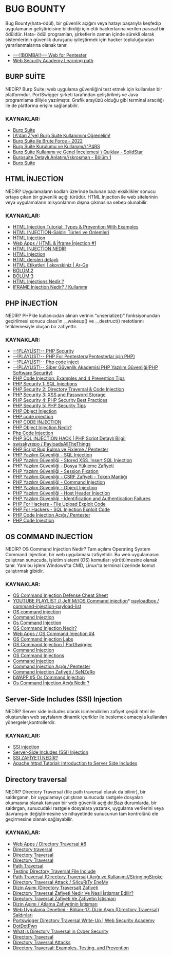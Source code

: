 # **BUG BOUNTY**
Bug Bounty(hata-ödül), bir güvenlik açığını veya hatayı başarıyla keşfedip uygulamanın geliştiricisine bildirdiği için etik hackerlarına verilen parasal bir ödüldür. Hata- ödül programları, şirketlerin zaman içinde sürekli olarak sistemlerinin güvenlik duruşunu iyileştirmek için hacker topluluğundan yararlanmalarına olanak tanır.
* [---!!BOMBA!!--- Web for Pentester](https://pentesterlab.com/exercises/web_for_pentester/course)
* [Web Security Academy Learning path](https://portswigger.net/web-security/learning-path)

## BURP SUİTE
NEDİR? Burp Suite; web uygulama güvenliğini test etmek için kullanılan bir platformdur. PortSwigger şirketi tarafından geliştirilmiş ve Java programlama diliyle yazılmıştır. Grafik arayüzü olduğu gibi terminal aracılığı ile de platforma erişim sağlanabilir.
### KAYNAKLAR:
* [Burp Suite](https://www.beyaz.net/tr/guvenlik/makaleler/burp_suite_nedir.html#:~:text=Burp%20Suite%3B%20web%20uygulama%20güvenliğini,ile%20de%20platforma%20erişim%20sağlanabilir.)
* [[A'dan Z'ye] Burp Suite Kullanımını Öğrenelim!](https://www.turkhackteam.org/konular/adan-zye-burp-suite-kullanimini-ogrenelim.1907943/)
* [Burp Suite ile Brute Force - 2022](https://www.turkhackteam.org/konular/burp-suite-ile-brute-force-2022.2010372/)
* [Burp Suite Kurulumu ve Kullanımı//"P4RS](https://www.turkhackteam.org/konular/burp-suite-kurulumu-ve-kullanimi-p4rs.1854546/)
* [Burp Suite Kullanımı ve Genel İncelemesi \\ Quiklav - SolidStar](https://www.turkhackteam.org/konular/burp-suite-kullanimi-ve-genel-incelemesi-quiklav-solidstar.1674379/)
* [Burpsuite Detaylı Anlatım//skrosman - Bölüm 1](https://www.turkhackteam.org/konular/burpsuite-detayli-anlatim-skrosman-bolum-1.2019519/)
* [Burp Suite](https://www.youtube.com/watch?v=YCCrVtvAu2I&list=PLBf0hzazHTGP2L7AoWTIhggUsDdNZhfBl)

## HTML İNJECTİON
NEDİR? Uygulamaların kodları üzerinde bulunan bazı eksiklikler sonucu ortaya çıkan bir güvenlik açığı türüdür. HTML Injection ile web sitelerinin veya uygulamaların misyonlarının dışına çıkmasına sebep olunabilir.
### KAYNAKLAR:
* [HTML Injection Tutorial: Types & Prevention With Examples](https://www.softwaretestinghelp.com/html-injection-tutorial/)
* [HTML INJECTION-Saldırı Türleri ve Önlemleri](https://www.dogukankaradag.com/html-injection-saldiri-turleri-ve-onlemleri/#:~:text=%23%20Depolanmış(Stored),kalarak%20işlevi%20değiştirebilen%20işlemler%20bütünüdür.)
* [HTML Injection](https://www.acunetix.com/vulnerabilities/web/html-injection/)
* [Web Apps / HTML & İframe İnjection #1](https://www.turkhackteam.org/konular/web-apps-html-iframe-injection-1.1963628/)
* [HTML İNJECTİON NEDİR](https://www.turkhackteam.org/konular/html-injection-nedir.1990588/#post-9422757)
* [HTML Injection](https://www.imperva.com/learn/application-security/html-injection/)
* [HTML dersleri detaylı](https://www.turkhackteam.org/konular/html-dersleri-detayli.707943/)
* [HTML Etiketleri | akovskiniz | Ar-Ge](https://www.turkhackteam.org/konular/html-etiketleri-akovskiniz-ar-ge.1743780/)
* [BÖLÜM:2](https://www.udemy.com/course/komple-web-developer-kursu/learn/lecture/28188326#overview)
* [BÖLÜM:3](https://www.udemy.com/course/komple-web-developer-kursu/learn/lecture/7677548#overview)
* [HTML Injections Nedir ?](https://www.turkhackteam.org/konular/html-injections-nedir.1987132/)
* [IFRAME Injection Nedir? / Kullanımı](https://www.turkhackteam.org/konular/iframe-injection-nedir-kullanimi.1962517/)

## PHP İNJECTİON
NEDİR? PHP’de kullanıcıdan alınan verinin “unserialize()” fonksiyonundan geçirilmesi sonucu class’ın __wakeup() ve __destruct() metotlarını tetiklemesiyle oluşan bir zafiyettir.
### KAYNAKLAR:
* [--!PLAYLİST!-- PHP Security](https://www.youtube.com/watch?v=ZQ0Uy147FKE&list=PL2407F4EE0530B251&index=6)
* [--!PLAYLİST!-- PHP For Pentesters(Pentesterlar için PHP)](https://www.youtube.com/watch?v=7YZFHsRLWtI&list=PLRzqj5IrfWN7WK5qe6nZTsPYcTo_jWHAp)
* [--!PLAYLİST!-- Php code inject](https://www.youtube.com/watch?v=GE2HyC7Gwrs&list=PLomREhsa_qLAjoRsnIzBYO0k4IczJHnG2&index=3)
* [--!PLAYLİST!-- Siber Güvenlik Akademisi PHP Yazılım Güvenliği(PHP Software Security)](https://www.youtube.com/playlist?list=PLRzqj5IrfWN6foaZcxOxT96Isi9QOPlqG)
* [PHP Code Injection: Examples and 4 Prevention Tips](https://brightsec.com/blog/code-injection-php/)
* [PHP Security 1: SQL Injections](https://www.acunetix.com/websitesecurity/php-security-1/)
* [PHP Security 2: Directory Traversal & Code Injection](https://www.acunetix.com/websitesecurity/php-security-2/)
* [PHP Security 3: XSS and Password Storage](https://www.acunetix.com/websitesecurity/php-security-3/)
* [PHP Security 4: PHP Security Best Practices](https://www.acunetix.com/websitesecurity/php-security-4/)
* [PHP Security 5: PHP Security Tips](https://www.acunetix.com/websitesecurity/php-security-5/)
* [PHP Object Injection](https://owasp.org/www-community/vulnerabilities/PHP_Object_Injection)
* [PHP code injection](https://portswigger.net/kb/issues/00100c00_php-code-injection)
* [PHP CODE INJECTION](https://ahmetpayaslioglu.medium.com/php-code-injection-b299f307ad04)
* [PHP Object Injection Nedir?](https://medium.com/@ahmetumitbayram/php-object-injection-nedir-b2da9a72abce)
* [Php Code Injection](https://www.turkhackteam.org/konular/php-code-injection.2015777/)
* [PHP SQL INJECTION HACK | PHP Script Detaylı Bilgi!](https://www.turkhackteam.org/konular/php-sql-injection-hack-php-script-detayli-bilgi.1187321/)
* [swisskyrepo / PayloadsAllTheThings](https://github.com/swisskyrepo/PayloadsAllTheThings/blob/master/Insecure%20Deserialization/PHP.md)
* [PHP Script Bug Bulma ve Fixleme / Pentester](https://www.turkhackteam.org/konular/php-script-bug-bulma-ve-fixleme-pentester.1446682/)
* [PHP Yazılım Güvenliği - SQL Injection](https://www.turkhackteam.org/konular/php-yazilim-guvenligi-sql-injection.1977606/)
* [PHP Yazılım Güvenliği - Stored XSS, Insert SQL Injection](https://www.turkhackteam.org/konular/php-yazilim-guvenligi-stored-xss-insert-sql-injection.1977963/)
* [PHP Yazılım Güvenliği - Dosya Yükleme Zafiyeti](https://www.turkhackteam.org/konular/php-yazilim-guvenligi-dosya-yukleme-zafiyeti.1978073/)
* [PHP Yazılım Güvenliği - Session Fixation](https://www.turkhackteam.org/konular/php-yazilim-guvenligi-session-fixation.1978384/)
* [PHP Yazılım Güvenliği - CSRF Zafiyeti - Token Mantığı](https://www.turkhackteam.org/konular/php-yazilim-guvenligi-csrf-zafiyeti-token-mantigi.1978525/)
* [PHP Yazılım Güvenliği - Command Injection](https://www.turkhackteam.org/konular/php-yazilim-guvenligi-command-injection.1978985/)
* [PHP Yazılım Güvenliği - Object Injection](https://www.turkhackteam.org/konular/php-yazilim-guvenligi-object-injection.1984382/)
* [PHP Yazılım Güvenliği - Host Header Injection](https://www.turkhackteam.org/konular/php-yazilim-guvenligi-host-header-injection.2004583/)
* [PHP Yazılım Güvenliği - Identification and Authentication Failures](https://www.turkhackteam.org/konular/php-yazilim-guvenligi-identification-and-authentication-failures.2004394/)
* [PHP For Hackers - File Upload Exploit Code](https://www.turkhackteam.org/konular/php-for-hackers-file-upload-exploit-code.1999480/)
* [PHP For Hackers - SQL Injection Exploit Code](https://www.turkhackteam.org/konular/php-for-hackers-sql-injection-exploit-code.1999215/)
* [PHP Code İnjection Açığı / Pentester](https://www.turkhackteam.org/konular/php-code-injection-acigi-pentester.1467477/)
* [PHP Code Injection](https://www.turkhackteam.org/konular/php-code-injection.1982755/)

## OS COMMAND INJECTİON
NEDİR? OS Command Injection Nedir? Tam açılımı Operating System Command Injection, bir web uygulaması zafiyetidir. Bu web uygulamasını çalıştıran sunucuda, işletim sistemi (OS) komutları yürütülmesine olanak tanır. Yani bu işlem Windows'ta CMD, Linux'ta terminal üzerinde komut çalıştırmak gibidir.
### KAYNAKLAR:
* [OS Command Injection Defense Cheat Sheet](https://cheatsheetseries.owasp.org/cheatsheets/OS_Command_Injection_Defense_Cheat_Sheet.html)
* [YOUTUBE PLAYLİST // Jeff M//OS Command injection](https://www.youtube.com/playlist?list=PLhYRQNF8J-CqrUNR8RIURsTIJrouiuYnN)* [payloadbox / command-injection-payload-list](https://github.com/payloadbox/command-injection-payload-list)
* [ OS command injection](https://portswigger.net/web-security/os-command-injection)
* [Command Injection](https://owasp.org/www-community/attacks/Command_Injection)
* [Os Command Injection](https://www.turkhackteam.org/konular/os-command-injection.1982750/)
* [OS Command Injection Nedir?](https://medium.com/bilişim-hareketi/tr-os-command-injection-nedir-584bff7f6377)
* [Web Apps / OS Command İnjection #4](https://www.turkhackteam.org/konular/web-apps-os-command-injection-4.1973381/)
* [OS Command İnjection Labs](https://www.turkhackteam.org/konular/os-command-injection-labs.2023013/)
* [OS Command Injection | PortSwigger](https://serdardasdemir.com/os-command-injection-portswigger/)
* [Command Injection](https://www.includekarabuk.com/kategoriler/DVWAUygulamasi/Ders-4---Command-Injection-Low-Level.php)
* [ OS Command Injections](https://www.youtube.com/watch?v=9XY2abdWADQ)
* [Command Injection](https://www.youtube.com/watch?v=UBWMLFbjPBc)
* [Command İnjection Açığı / Pentester](https://www.turkhackteam.org/konular/command-injection-acigi-pentester.1462100/)
* [Command İnjection Zafiyeti / SeNZeRo](https://www.turkhackteam.org/konular/command-injection-zafiyeti-senzero.1728440/)
* [bWAPP #5 Os Command İnjection](https://www.turkhackteam.org/konular/bwapp-5-os-command-injection.1960591/)
* [Os Command İnjection Açığı Nedir ?](https://www.turkhackteam.org/konular/os-command-injection-acigi-nedir.2003123/)

## Server-Side Includes (SSI) Injection
NEDİR? Server side includes olarak isimlendirilen zafiyet çeşidi html ile oluşturulan web sayfalarını dinamik içerikler ile beslemek amacıyla kullanılan yönergeler,kontrollerdir.
### KAYNAKLAR:
* [SSI injection](https://portswigger.net/kb/issues/00101100_ssi-injection)
* [Server-Side Includes (SSI) Injection](https://owasp.org/www-community/attacks/Server-Side_Includes_(SSI)_Injection)
* [SSI ZAFİYETİ NEDİR?](https://murat-mdk64.medium.com/ssi-zafi̇yeti̇-nedi̇r-75408cc34535)
* [Apache httpd Tutorial: Introduction to Server Side Includes](https://httpd.apache.org/docs/current/howto/ssi.html)

## Directory traversal
NEDİR? Directory Traversal (file path traversal olarak da bilinir), bir saldırganın, bir uygulamayı çalıştıran sunucuda rastgele dosyaları okumasına olanak tanıyan bir web güvenlik açığıdır.Bazı durumlarda, bir saldırgan, sunucudaki rastgele dosyalara yazarak, uygulama verilerini veya davranışını değiştirmesine ve nihayetinde sunucunun tam kontrolünü ele geçirmesine olanak sağlayabilir.
### KAYNAKLAR:
* [Web Apps / Directory Traversal #6](https://www.turkhackteam.org/konular/web-apps-directory-traversal-6.1964149/)
* [Directory traversal](https://portswigger.net/web-security/file-path-traversal)
* [Directory Traversal](https://0xhech.medium.com/directory-traversal-vulnerabilitys-nedir-4932a5deda1d)
* [Directory Traversal ](https://www.turkhackteam.org/konular/directory-traversal-nedir.1997260/)
* [Path Traversal](https://owasp.org/www-community/attacks/Path_Traversal)
* [Testing Directory Traversal File Include](https://owasp.org/www-project-web-security-testing-guide/latest/4-Web_Application_Security_Testing/05-Authorization_Testing/01-Testing_Directory_Traversal_File_Include)
* [Path Traversal (Directory Traversal) Açığı ve Kullanımı//StringingStroke](https://www.turkhackteam.org/konular/path-traversal-directory-traversal-acigi-ve-kullanimi-stringingstroke.1829362/)
* [Directory Traversal Attack / S4cuRıTy EneMy](https://www.turkhackteam.org/konular/directory-traversal-attack-s4curity-enemy.1009224/)
* [Dizin Aşımı (Directory Traversal) Zafiyeti](https://www.infinitumit.com.tr/dizin-asimi-directory-traversal-zafiyeti-tanimi-ve-cozum-onerileri/)
* [ Directory Traversal Zafiyeti Nedir Ve Nasıl İstismar Edilir?](https://pwnlab.me/tr-directory-traversal-zafiyeti-nedir-ve-nasil-istismar-edilir/)
* [Directory Traversal Zafiyeti Ve Zafiyetin İstismarı](https://pwnlab.me/tr-directory-traversal-zafiyeti-ve-zafiyetin-istismari/)
* [Dizin Aşımı / Atlama Zafiyetinin İstismarı](https://www.siberportal.org/red-team/web-application-penetration-tests/dizin-asimi-atlama-zafiyetinin-istismari/)
* [Web Uygulama Denetimi - Bölüm-17: Dizin Aşım (Directory Traversal) Saldırıları](http://blog.btrisk.com/2015/04/Web-Uygulama-Guvenligi-Path-Traversal-Saldirilari.html)
* [Portswigger Directory Traversal Write-Up | Web Security Academy](https://serdardasdemir.com/portswigger-directory-traversal-write-up-web-security-academy/)
* [DotDotPwn](https://www.youtube.com/watch?v=kkSzmhJD73s)
* [What is Directory Traversal in Cyber Security](https://crashtest-security.com/path-traversal-vulnerability/)
* [Directory Traversal](https://www.imperva.com/learn/application-security/directory-traversal/)
* [Directory Traversal Attacks](https://www.acunetix.com/websitesecurity/directory-traversal/)
* [Directory Traversal: Examples, Testing, and Prevention](https://brightsec.com/blog/directory-traversal/)
